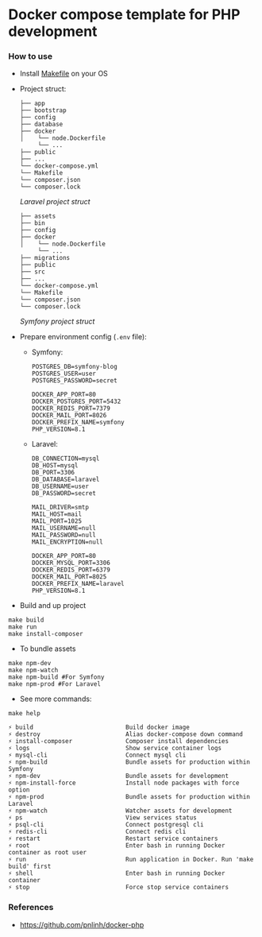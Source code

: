 # Docker compose template for PHP development

### How to use

- Install [Makefile](https://makefiletutorial.com/) on your OS
- Project struct:
  ```
  ├── app
  ├── bootstrap
  ├── config
  ├── database
  ├── docker
  │    └── node.Dockerfile
       └── ... 
  ├── public
  ├── ...
  └── docker-compose.yml
  └── Makefile
  └── composer.json
  └── composer.lock
  ```
  *Laravel project struct*

  ```
  ├── assets
  ├── bin
  ├── config
  ├── docker
  │    └── node.Dockerfile
       └── ... 
  ├── migrations
  ├── public
  ├── src
  ├── ...
  └── docker-compose.yml
  └── Makefile
  └── composer.json
  └── composer.lock
  ```

  *Symfony project struct*


- Prepare environment config (`.env` file):
    - Symfony:
      ```
      POSTGRES_DB=symfony-blog
      POSTGRES_USER=user
      POSTGRES_PASSWORD=secret

      DOCKER_APP_PORT=80
      DOCKER_POSTGRES_PORT=5432
      DOCKER_REDIS_PORT=7379
      DOCKER_MAIL_PORT=8026
      DOCKER_PREFIX_NAME=symfony
      PHP_VERSION=8.1
      ```
    - Laravel:
      ```
      DB_CONNECTION=mysql
      DB_HOST=mysql
      DB_PORT=3306
      DB_DATABASE=laravel
      DB_USERNAME=user
      DB_PASSWORD=secret

      MAIL_DRIVER=smtp
      MAIL_HOST=mail
      MAIL_PORT=1025
      MAIL_USERNAME=null
      MAIL_PASSWORD=null
      MAIL_ENCRYPTION=null
      
      DOCKER_APP_PORT=80
      DOCKER_MYSQL_PORT=3306
      DOCKER_REDIS_PORT=6379
      DOCKER_MAIL_PORT=8025
      DOCKER_PREFIX_NAME=laravel
      PHP_VERSION=8.1
      ```

- Build and up project

```
make build
make run
make install-composer
```

- To bundle assets

```
make npm-dev
make npm-watch
make npm-build #For Symfony
make npm-prod #For Laravel
```

- See more commands:

```shell
make help
```

```
⚡ build                          Build docker image
⚡ destroy                        Alias docker-compose down command
⚡ install-composer               Composer install dependencies
⚡ logs                           Show service container logs
⚡ mysql-cli                      Connect mysql cli
⚡ npm-build                      Bundle assets for production within Symfony
⚡ npm-dev                        Bundle assets for development
⚡ npm-install-force              Install node packages with force option
⚡ npm-prod                       Bundle assets for production within Laravel
⚡ npm-watch                      Watcher assets for development
⚡ ps                             View services status
⚡ psql-cli                       Connect postgresql cli
⚡ redis-cli                      Connect redis cli
⚡ restart                        Restart service containers
⚡ root                           Enter bash in running Docker container as root user
⚡ run                            Run application in Docker. Run 'make build' first
⚡ shell                          Enter bash in running Docker container
⚡ stop                           Force stop service containers
```

### References

- https://github.com/pnlinh/docker-php
